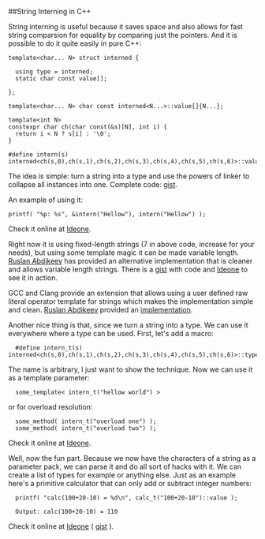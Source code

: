 
##String Interning in C++

  String interning is useful because it saves space and also allows for fast string comparsion
  for equality by comparing just the pointers. And it is possible to do it quite easily in pure
  C++:

    template<char... N> struct interned {
      
      using type = interned;
      static char const value[];
      
    };
    
    template<char... N> char const interned<N...>::value[]{N...};
    
    template<int N>
    constexpr char ch(char const(&s)[N], int i) {
      return i < N ? s[i] : '\0';
    }
    
    #define intern(s) interned<ch(s,0),ch(s,1),ch(s,2),ch(s,3),ch(s,4),ch(s,5),ch(s,6)>::value

  The idea is simple: turn a string into a type and use the powers of linker to collapse all
  instances into one. Complete code: [gist][gist0].

  An example of using it:

    printf( "%p: %s", &intern("Hellow"), intern("Hellow") );

  Check it online at [Ideone][ide0].

  Right now it is using fixed-length strings (7 in above code, increase for your needs), but using 
  some template magic it can be made variable length. [Ruslan Abdikeev][a] has provided an 
  alternative implementation that is cleaner and allows variable length strings.
  There is a [gist][gista0] with code and [Ideone][idea0] to see it in action.

  GCC and Clang provide an extension that allows using a user defined raw literal operator template
  for strings which makes the implementation simple and clean. [Ruslan Abdikeev][a] provided an
  [implementation][gista1].

  Another nice thing is that, since we turn a string into a type. We can use it everywhere where 
  a type can be used. First, let's add a macro:

      #define intern_t(s) interned<ch(s,0),ch(s,1),ch(s,2),ch(s,3),ch(s,4),ch(s,5),ch(s,6)>::type

  The name is arbitrary, I just want to show the technique. Now we can use it as a template 
  parameter:

      some_template< intern_t("hellow world") >

  or for overload resolution:

      some_method( intern_t("overload one") );
      some_method( intern_t("overload two") );

  Check it online at [Ideone][ide1].

  Well, now the fun part. Because we now have the characters of a string as a parameter pack, we
  can parse it and do all sort of hacks with it. We can create a list of types for example or
  anything else. Just as an example here's a primitive calculator that can only add or subtract
  integer numbers:

      printf( "calc(100+20-10) = %d\n", calc_t("100+20-10")::value );

      Output: calc(100+20-10) = 110

  Check it online at [Ideone][ide2] ( [gist][gist1] ).


  [gist0]: https://gist.github.com/alexpolt/44540ff2cfb81e312245cc5d2d6cb859 "C++ String Interning"
  [gist1]: https://gist.github.com/alexpolt/aee1b6a8ac3d229fa36ada466f079c1e "C++ String Interning Calculator"
  [ide0]: https://ideone.com/GigbNk "C++ String Interning Example"
  [ide1]: https://ideone.com/q3329k "C++ String Interning Example"
  [ide2]: https://ideone.com/7Y0SvG "C++ String Interning Calculator Example"
  [a]: https://twitter.com/aruslan "Ruslan Abdikeev"
  [gista0]: https://gist.github.com/alexpolt/5481a5db94ff94647bb0d114e322f0b9 "C++ String Interning"
  [gista1]: https://gist.github.com/alexpolt/532b48b9353e98e276b79296ec9f4ab6 "C++ String Interning"
  [idea0]: https://ideone.com/4oKRMR "C++ String Interning Example"




